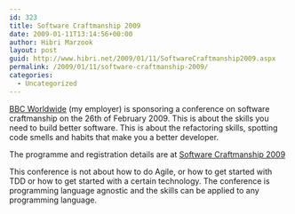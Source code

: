 ```yaml
---
id: 323
title: Software Craftmanship 2009
date: 2009-01-11T13:14:56+00:00
author: Hibri Marzook
layout: post
guid: http://www.hibri.net/2009/01/11/SoftwareCraftmanship2009.aspx
permalink: /2009/01/11/software-craftmanship-2009/
categories:
  - Uncategorized
---
```

[BBC Worldwide](http://www.bbcworldwide.com) (my employer) is sponsoring a conference on software craftmanship on the 26th of February 2009. This is about the skills you need to build better software. This is about the refactoring skills, spotting code smells and habits that make you a better developer.

The programme and registration details are at [Software Craftmanship 2009](http://parlezuml.com/softwarecraftsmanship/ "Software Craftmanship 2009")&#160;

This conference is not about how to do Agile, or how to get started with TDD or how to get started with a certain technology. The conference is programming language agnostic and the skills can be applied to any programming language.